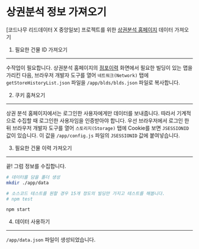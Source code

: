 상권분석 정보 가져오기
==================
[코드나무 리드데이터 X 중앙일보] 프로젝트를 위한 [상권분석 홈페이지](http://sg.sbiz.or.kr) 데이터 가져오기

1. 필요한 건물 ID 가져오기
----------------------
수작업이 필요합니다. 상권분석 홈페이지의 [점포이력](http://sg.sbiz.or.kr/index.sg?supDev=1#/storeHistory) 화면에서 필요한 빌딩이 있는 맵을 가리킨 다음, 브라우저 개발자 도구를 열어 `네트워크(Network)` 탭에 `getStoreHistoryList.json` 파일을 `/app/blds/blds.json` 파일로 복사합니다.

2. 쿠키 훔쳐오기
-------------
상권 분석 홈페이지에서는 로그인한 사용자에게만 데이터를 보내줍니다. 따라서 기계적으로 수집할 때 로그인한 사용자임을 인증받아야 합니다. 우선 브라우저에서 로그인 한 뒤 브라우저 개발자 도구를 열어 `스토리지(Storage)` 탭에 Cookie를 보면 `JSESSIONID`값이 있습니다. 이 값을 `/app/config.js` 파일의 `JSESSIONID` 값에 붙여넣습니다.


3. 필요한 건물 이력 가져오기
-----------------------
끝! 그럼 정보를 수집합니다.

```bash
# 데이터를 담을 폴더 생성
mkdir ./app/data

# 소스코드 테스트를 원할 경우 15개 정도의 빌딩만 가지고 테스트를 해봅니다.
# npm test

npm start

```

4. 데이터 사용하기
---------------
`/app/data.json` 파일이 생성되었습니다.
